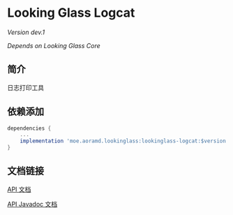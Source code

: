 # Looking Glass Logcat

*Version dev.1*

*Depends on Looking Glass Core*

## 简介

日志打印工具

## 依赖添加

```groovy
dependencies {
    ...
    implementation 'moe.aoramd.lookinglass:lookinglass-logcat:$version'
}
```

## 文档链接

[API 文档](../documentation/markdown/lookinglass-logcat/index.md)

[API Javadoc 文档](../documentation/javadoc/lookinglass-logcat/index.html)
